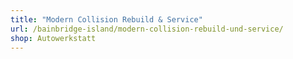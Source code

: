 ```yaml
---
title: "Modern Collision Rebuild & Service"
url: /bainbridge-island/modern-collision-rebuild-und-service/
shop: Autowerkstatt
---
```

